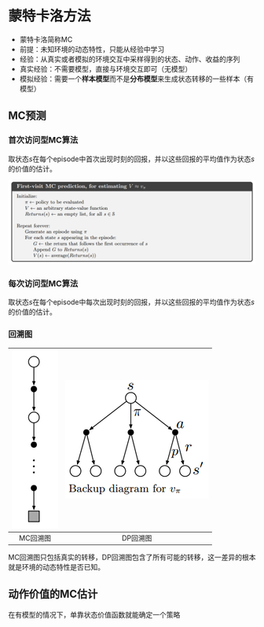 # 蒙特卡洛方法

- 蒙特卡洛简称MC
- 前提：未知环境的动态特性，只能从经验中学习
- 经验：从真实或者模拟的环境交互中采样得到的状态、动作、收益的序列
- 真实经验：不需要模型，直接与环境交互即可（无模型）
- 模拟经验：需要一个**样本模型**而不是**分布模型**来生成状态转移的一些样本（有模型）

## MC预测

### 首次访问型MC算法

取状态$s$在每个episode中首次出现时刻的回报，并以这些回报的平均值作为状态$s$的价值的估计。

![算法5-1](image/algo-5-1.png)

### 每次访问型MC算法

取状态$s$在每个episode中每次出现时刻的回报，并以这些回报的平均值作为状态$s$的价值的估计。

### 回溯图

|![MC回溯图](image/backup-mc.png)|![MC回溯图](image/backup.png)|
|:-:|:-:|
|MC回溯图|DP回溯图|

MC回溯图只包括真实的转移，DP回溯图包含了所有可能的转移，这一差异的根本就是环境的动态特性是否已知。

## 动作价值的MC估计

在有模型的情况下，单靠状态价值函数就能确定一个策略
